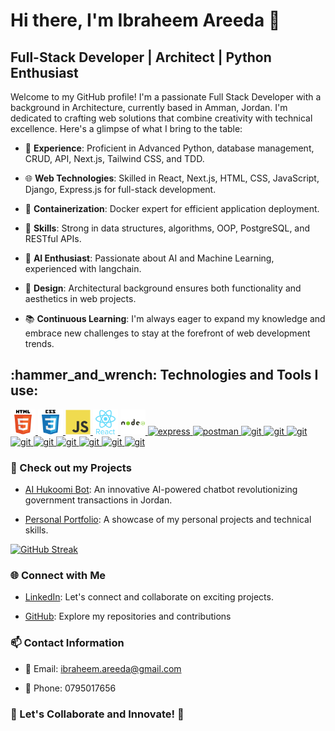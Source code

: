 # Hi there, I'm Ibraheem Areeda 👋

## Full-Stack Developer | Architect | Python Enthusiast

Welcome to my GitHub profile! I'm a passionate Full Stack Developer with a background in Architecture, currently based in Amman, Jordan. I'm dedicated to crafting web solutions that combine creativity with technical excellence. Here's a glimpse of what I bring to the table:

- 🔭 **Experience**: Proficient in Advanced Python, database management, CRUD, API, Next.js, Tailwind CSS, and TDD.

- 🌐 **Web Technologies**: Skilled in React, Next.js, HTML, CSS, JavaScript, Django, Express.js for full-stack development.

- 🐳 **Containerization**: Docker expert for efficient application deployment.

- 🌟 **Skills**: Strong in data structures, algorithms, OOP, PostgreSQL, and RESTful APIs.

- 🤖 **AI Enthusiast**: Passionate about AI and Machine Learning, experienced with langchain.

- 🎨 **Design**: Architectural background ensures both functionality and aesthetics in web projects.

- 📚 **Continuous Learning**: I'm always eager to expand my knowledge and embrace new challenges to stay at the forefront of web development trends.

<h2 align="left">:hammer_and_wrench: Technologies and Tools I use:</h2>
<p align="left">
    <a href="https://www.w3.org/html/" target="_blank"> <img src="https://raw.githubusercontent.com/devicons/devicon/master/icons/html5/html5-original-wordmark.svg" alt="html5" width="40" height="40"/> </a>
    <a href="https://www.w3schools.com/css/" target="_blank"> <img src="https://raw.githubusercontent.com/devicons/devicon/master/icons/css3/css3-original-wordmark.svg" alt="css3" width="40" height="40"/> </a>
<a href="https://developer.mozilla.org/en-US/docs/Web/JavaScript" target="_blank"> <img src="https://raw.githubusercontent.com/devicons/devicon/master/icons/javascript/javascript-original.svg" alt="javascript" width="40" height="40"/> </a>
<a href="https://reactjs.org/" target="_blank"> <img src="https://raw.githubusercontent.com/devicons/devicon/master/icons/react/react-original-wordmark.svg" alt="react" width="40" height="40"/> </a>
      <a href="https://nodejs.org" target="_blank"> <img src="https://raw.githubusercontent.com/devicons/devicon/master/icons/nodejs/nodejs-original-wordmark.svg" alt="nodejs" width="40" height="40"/> </a>
    <a href="https://expressjs.com" target="_blank"> <img src="https://encrypted-tbn0.gstatic.com/images?q=tbn:ANd9GcQLA972a1NXwGHTIpgjxpRdu1DD5te1evggDgjNvM_FcbtGxaPYrHbV27RNzJSA_ZhrY28&usqp=CAU" alt="express" width="40" height="40"/> </a>
<a href="https://www.postman.com/" target="_blank"> <img src="https://www.vectorlogo.zone/logos/getpostman/getpostman-icon.svg" alt="postman" width="40" height="40"/> </a>
<a href="https://git-scm.com/" target="_blank"> <img src="https://www.vectorlogo.zone/logos/git-scm/git-scm-icon.svg" alt="git" width="40" height="40"/> </a>
<a href="https://https://www.python.org/" target="_blank"> <img src="https://www.vectorlogo.zone/logos/python/python-icon.svg" alt="git" width="40" height="40"/> </a>
<a href="https://www.djangoproject.com/" target="_blank"> <img src="https://www.vectorlogo.zone/logos/djangoproject/djangoproject-icon.svg" alt="git" width="40" height="40"/> </a>
 <a href="https://www.django-rest-framework.org/" target="_blank"> <img src="https://www.django-rest-framework.org/img/logo.png" alt="git" width="40" height="40"/> </a>
<a href="https://www.postgresql.org/" target="_blank"> <img src="https://www.vectorlogo.zone/logos/postgresql/postgresql-icon.svg" alt="git" width="40" height="40"/> </a>
<a href="https://www.docker.com/" target="_blank"> <img src="https://jlannoo.dev/skills/docker.png" alt="git" width="40" height="40"/> </a>
<a href="https://nextjs.org/" target="_blank"> <img src="https://jlannoo.dev/skills/next.png" alt="git" width="40" height="40"/> </a>
<a href="https://jwt.io/" target="_blank"> <img src="https://seeklogo.com/images/J/JWT-logo-6EF166A3CC-seeklogo.com.png" alt="git" width="40" height="40"/> </a>
<a href="https://www.langchain.com/" target="_blank"> <img src="https://blog.langchain.dev/content/images/2023/09/LangChain_Logo-1.png" alt="git" width="40" height="40"/> </a>







### 🚀 Check out my Projects

- [AI Hukoomi Bot](https://www.youtube.com/watch?v=u4mkyOLRas8): An innovative AI-powered chatbot revolutionizing government transactions in Jordan.

- [Personal Portfolio](https://ibraheem-areeda.github.io/Personal-Portfolio/): A showcase of my personal projects and technical skills.


[![GitHub Streak](https://streak-stats.demolab.com/?user=ibraheem-areeda)](https://git.io/streak-stats)

### 🌐 Connect with Me

- [LinkedIn](https://www.linkedin.com/in/ibraheem-areeda/): Let's connect and collaborate on exciting projects.

- [GitHub](https://github.com/ibraheem-areeda?tab=repositories): Explore my repositories and contributions

### 📫 Contact Information

- 📧 Email: ibraheem.areeda@gmail.com

- 📱 Phone: 0795017656

### 🌟 Let's Collaborate and Innovate! 🌟







